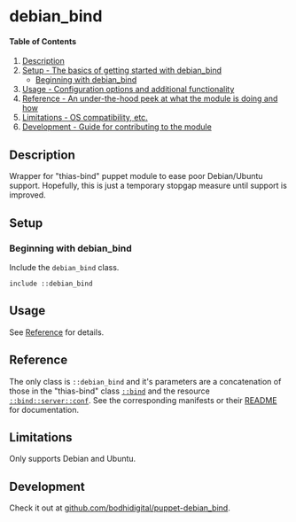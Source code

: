 <!-- README.md -->
# debian\_bind

#### Table of Contents

1. [Description](#description)
1. [Setup - The basics of getting started with debian\_bind](#setup)
    * [Beginning with debian\_bind](#beginning-with-debian_bind)
1. [Usage - Configuration options and additional functionality](#usage)
1. [Reference - An under-the-hood peek at what the module is doing and how](#reference)
1. [Limitations - OS compatibility, etc.](#limitations)
1. [Development - Guide for contributing to the module](#development)

## Description

Wrapper for "thias-bind" puppet module to ease poor Debian/Ubuntu support.
Hopefully, this is just a temporary stopgap measure until support is improved.

## Setup

### Beginning with debian\_bind

Include the `debian_bind` class.
```
include ::debian_bind
```

## Usage

See [Reference](#reference) for details.

## Reference

The only class is `::debian_bind` and it's parameters are a concatenation of those in the "thias-bind" class [`::bind`](https://github.com/thias/puppet-bind/blob/0.5.3/manifests/init.pp) and the resource [`::bind::server::conf`](https://github.com/thias/puppet-bind/blob/0.5.3/manifests/server/conf.pp).
See the corresponding manifests or their [README](https://github.com/thias/puppet-bind/blob/0.5.3/README.md) for documentation.

## Limitations

Only supports Debian and Ubuntu.

## Development

Check it out at [github.com/bodhidigital/puppet-debian_bind](https://github.com/bodhidigital/puppet-debian_bind).

<!-- vim: set ts=2 sw=2 et syn=markdown: -->
